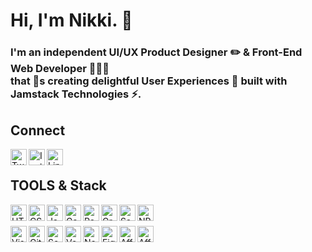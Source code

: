 <!--  ***********************************
      Icons from: https://simpleicons.org
      Emojis from: https://emojipedia.org
      ***********************************  -->

# Hi, I'm Nikki. 👋
### I'm an independent UI/UX Product Designer ✏️ & Front-End Web Developer 👩🏻‍💻 <br /> that 💖s creating delightful User Experiences 🤗 built with Jamstack Technologies ⚡.

## Connect
<div>
  <div>
    <a href="https://www.twitter.com/nikkipantony" target="_blank"><img align="left" alt="Twitter Logo" title="Twitter" width="26px" src="https://unpkg.com/simple-icons@v3/icons/twitter.svg" /></a>
  </div>
  <div>
    <a href="https://www.instagram.com/nikkipantony" target="_blank"><img align="left" alt="Instagram Logo" title="Instagram" width="26px" src="https://unpkg.com/simple-icons@v3/icons/instagram.svg" /></a>
  </div>
  <div>
    <a href="https://www.linkedin.com/in/nikkipantony" target="_blank"><img align="left" alt="LinkedIn Logo" title="LinkedIn" width="26px" src="https://unpkg.com/simple-icons@v3/icons/linkedin.svg" /></a>
  </div>
</div>

<br />

##

## TOOLS & Stack 

<div>
  <div>
    <img align="left" alt="HTML5" title="HTML5" width="26px" src="https://unpkg.com/simple-icons@v3/icons/html5.svg" />
  </div>
  <div>
    <img align="left" alt="CSS3" title="CSS3" width="26px" src="https://unpkg.com/simple-icons@v3/icons/css3.svg" />
  </div>
  <div>
    <img align="left" alt="JavaScript" title="JavaScript" width="26px" src="https://unpkg.com/simple-icons@v3/icons/javascript.svg" />
  </div>
  <div>
    <img align="left" alt="Gatsby" title="Gatsby" width="26px" src="https://unpkg.com/simple-icons@v3/icons/gatsby.svg" />
  </div>
  <div>
    <img align="left" alt="React" title="React" width="26px" src="https://unpkg.com/simple-icons@v3/icons/react.svg" />
  </div>
  <div>
    <img align="left" alt="GraphQL" title="GraphQL" width="26px" src="https://unpkg.com/simple-icons@v3/icons/graphql.svg" />
  </div>
  <div>
    <img align="left" alt="Sass" title="Sass" width="26px" src="https://unpkg.com/simple-icons@v3/icons/sass.svg" />
  </div>
  <div>
    <img align="left" alt="NPM" title="NPM" width="26px" src="https://unpkg.com/simple-icons@v3/icons/npm.svg" />
  </div>
</div>

<br />
<br />

<div>
  <div>
    <img align="left" alt="Visual Studio Code" title="Visual Studio Code" width="26px" src="https://unpkg.com/simple-icons@v3/icons/visualstudiocode.svg" />
  </div>
  <div>
    <img align="left" alt="GitHub" title="GitHub" width="26px" src="https://unpkg.com/simple-icons@v3/icons/github.svg" />
  </div>
  <div>
    <img align="left" alt="Serverless" title="Serverless" width="26px" src="https://unpkg.com/simple-icons@v3/icons/serverless.svg" />
  </div>
  <div>
    <img align="left" alt="Vercel" title="Vercel" width="26px" src="https://unpkg.com/simple-icons@v3/icons/vercel.svg" />
  </div>
  <div>
    <img align="left" alt="Netlify" title="Netlify" width="26px" src="https://unpkg.com/simple-icons@v3/icons/netlify.svg" />
  </div>
  <div>
    <img align="left" alt="Figma" title="Figma" width="26px" src="https://unpkg.com/simple-icons@v3/icons/figma.svg" />
  </div>
  <div>
    <img align="left" alt="Affinity Designer" title="Affinity Designer" width="26px" src="https://unpkg.com/simple-icons@v3/icons/affinitydesigner.svg" />
  </div>
  <div>
    <img align="left" alt="Affinity Photo" title="Affinity Photo" width="26px" src="https://unpkg.com/simple-icons@v3/icons/affinityphoto.svg" />
  </div>
</div>

<br />

##
